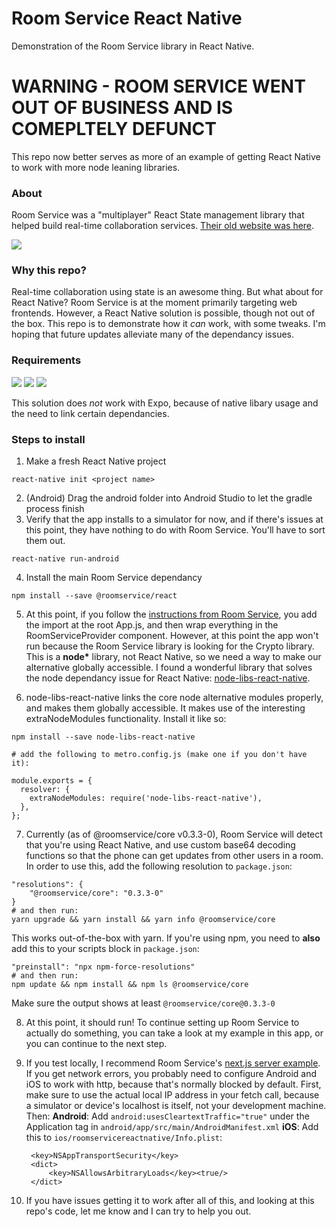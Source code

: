 # Room Service React Native

Demonstration of the Room Service library in React Native.

# WARNING - ROOM SERVICE WENT OUT OF BUSINESS AND IS COMEPLTELY DEFUNCT

This repo now better serves as more of an example of getting React Native to work with more node leaning libraries.

### About

Room Service was a "multiplayer" React State management library that helped build real-time collaboration services. [Their old website was here](https://www.roomservice.dev/).

![](repo-images/demo.gif?raw=true)

### Why this repo?

Real-time collaboration using state is an awesome thing. But what about for React Native? Room Service is at the moment primarily targeting web frontends. However, a React Native solution is possible, though not out of the box. This repo is to demonstrate how it _can_ work, with some tweaks. I'm hoping that future updates alleviate many of the dependancy issues.

### Requirements

![](https://img.shields.io/badge/Android-Working!-brightgreen) ![](https://img.shields.io/badge/iOS-Working!-brightgreen) ![](https://img.shields.io/badge/Expo-No-blue)

This solution does _not_ work with Expo, because of native libary usage and the need to link certain dependancies.

### Steps to install

1. Make a fresh React Native project

```
react-native init <project name>
```

2. (Android) Drag the android folder into Android Studio to let the gradle process finish
3. Verify that the app installs to a simulator for now, and if there's issues at this point, they have nothing to do with Room Service. You'll have to sort them out.

```
react-native run-android
```

4. Install the main Room Service dependancy

```
npm install --save @roomservice/react
```

5. At this point, if you follow the [instructions from Room Service](https://docs.roomservice.dev/docs/guides/react), you add the import at the root App.js, and then wrap everything in the RoomServiceProvider component. However, at this point the app won't run because the Room Service library is looking for the Crypto library. This is a **node\*** library, not React Native, so we need a way to make our alternative globally accessible. I found a wonderful library that solves the node dependancy issue for React Native: [node-libs-react-native](https://github.com/parshap/node-libs-react-native).

<p></p>

6. node-libs-react-native links the core node alternative modules properly, and makes them globally accessible. It makes use of the interesting extraNodeModules functionality. Install it like so:

```
npm install --save node-libs-react-native

# add the following to metro.config.js (make one if you don't have it):

module.exports = {
  resolver: {
    extraNodeModules: require('node-libs-react-native'),
  },
};
```

7. Currently (as of @roomservice/core v0.3.3-0), Room Service will detect that you're using React Native, and use custom base64 decoding functions so that the phone can get updates from other users in a room. In order to use this, add the following resolution to `package.json`:

```
"resolutions": {
    "@roomservice/core": "0.3.3-0"
}
# and then run:
yarn upgrade && yarn install && yarn info @roomservice/core
```

This works out-of-the-box with yarn. If you're using npm, you need to **also** add this to your scripts block in `package.json`:

```
"preinstall": "npx npm-force-resolutions"
# and then run:
npm update && npm install && npm ls @roomservice/core
```

Make sure the output shows at least `@roomservice/core@0.3.3-0`

8. At this point, it should run! To continue setting up Room Service to actually do something, you can take a look at my example in this app, or you can continue to the next step.

<p></p>

9. If you test locally, I recommend Room Service's [next.js server example](https://github.com/getroomservice/examples/tree/master/next.js-javascript). If you get network errors, you probably need to configure Android and iOS to work with http, because that's normally blocked by default. First, make sure to use the actual local IP address in your fetch call, because a simulator or device's localhost is itself, not your development machine. Then:
   **Android**: Add `android:usesCleartextTraffic="true"` under the Application tag in `android/app/src/main/AndroidManifest.xml`
   **iOS**: Add this to `ios/roomservicereactnative/Info.plist`:

   ```
    <key>NSAppTransportSecurity</key>
    <dict>
        <key>NSAllowsArbitraryLoads</key><true/>
    </dict>
   ```

10. If you have issues getting it to work after all of this, and looking at this repo's code, let me know and I can try to help you out.
